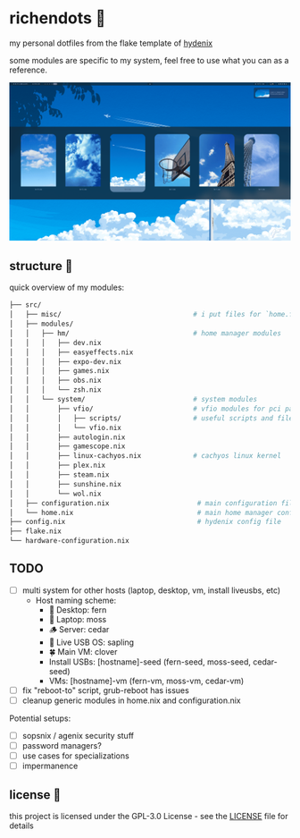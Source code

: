 # richendots 🌿

my personal dotfiles from the flake template of [hydenix](https://github.com/richen604/hydenix)

some modules are specific to my system, feel free to use what you can as a reference.

![screenshot](./assets/screenshot.png)

## structure 📁

quick overview of my modules:

```bash
├── src/
│   ├── misc/                                 # i put files for `home.file` calls here
│   ├── modules/
│   │   ├── hm/                               # home manager modules
│   │   │   ├── dev.nix
│   │   │   ├── easyeffects.nix
│   │   │   ├── expo-dev.nix
│   │   │   ├── games.nix
│   │   │   ├── obs.nix
│   │   │   └── zsh.nix
│   │   └── system/                           # system modules
│   │       ├── vfio/                         # vfio modules for pci passthrough
│   │       │   ├── scripts/                  # useful scripts and files for vfio passthrough
│   │       │   └── vfio.nix
│   │       ├── autologin.nix
│   │       ├── gamescope.nix
│   │       ├── linux-cachyos.nix             # cachyos linux kernel
│   │       ├── plex.nix
│   │       ├── steam.nix
│   │       ├── sunshine.nix
│   │       └── wol.nix
│   ├── configuration.nix                      # main configuration file
│   └── home.nix                               # main home manager configuration file
├── config.nix                                 # hydenix config file
├── flake.nix
└── hardware-configuration.nix
```

## TODO

- [ ] multi system for other hosts (laptop, desktop, vm, install liveusbs, etc)
  - Host naming scheme:
    - 🌿 Desktop: fern
    - 🌱 Laptop: moss
    - 🪵 Server: cedar
    - 🌱 Live USB OS: sapling
    - 🍀 Main VM: clover
    - Install USBs: [hostname]-seed (fern-seed, moss-seed, cedar-seed)
    - VMs: [hostname]-vm (fern-vm, moss-vm, cedar-vm)
- [ ] fix "reboot-to" script, grub-reboot has issues
- [ ] cleanup generic modules in home.nix and configuration.nix

Potential setups:

- [ ] sopsnix / agenix security stuff
- [ ] password managers?
- [ ] use cases for specializations
- [ ] impermanence

## license 📄

this project is licensed under the GPL-3.0 License - see the [LICENSE](LICENSE) file for details
